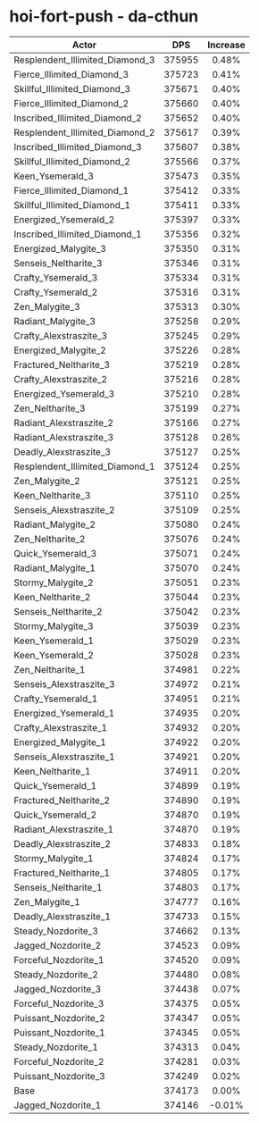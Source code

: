 # hoi-fort-push - da-cthun
| Actor | DPS | Increase |
|---|:---:|:---:|
|Resplendent_Illimited_Diamond_3|375955|0.48%|
|Fierce_Illimited_Diamond_3|375723|0.41%|
|Skillful_Illimited_Diamond_3|375671|0.40%|
|Fierce_Illimited_Diamond_2|375660|0.40%|
|Inscribed_Illimited_Diamond_2|375652|0.40%|
|Resplendent_Illimited_Diamond_2|375617|0.39%|
|Inscribed_Illimited_Diamond_3|375607|0.38%|
|Skillful_Illimited_Diamond_2|375566|0.37%|
|Keen_Ysemerald_3|375473|0.35%|
|Fierce_Illimited_Diamond_1|375412|0.33%|
|Skillful_Illimited_Diamond_1|375411|0.33%|
|Energized_Ysemerald_2|375397|0.33%|
|Inscribed_Illimited_Diamond_1|375356|0.32%|
|Energized_Malygite_3|375350|0.31%|
|Senseis_Neltharite_3|375346|0.31%|
|Crafty_Ysemerald_3|375334|0.31%|
|Crafty_Ysemerald_2|375316|0.31%|
|Zen_Malygite_3|375313|0.30%|
|Radiant_Malygite_3|375258|0.29%|
|Crafty_Alexstraszite_3|375245|0.29%|
|Energized_Malygite_2|375226|0.28%|
|Fractured_Neltharite_3|375219|0.28%|
|Crafty_Alexstraszite_2|375216|0.28%|
|Energized_Ysemerald_3|375210|0.28%|
|Zen_Neltharite_3|375199|0.27%|
|Radiant_Alexstraszite_2|375166|0.27%|
|Radiant_Alexstraszite_3|375128|0.26%|
|Deadly_Alexstraszite_3|375127|0.25%|
|Resplendent_Illimited_Diamond_1|375124|0.25%|
|Zen_Malygite_2|375121|0.25%|
|Keen_Neltharite_3|375110|0.25%|
|Senseis_Alexstraszite_2|375109|0.25%|
|Radiant_Malygite_2|375080|0.24%|
|Zen_Neltharite_2|375076|0.24%|
|Quick_Ysemerald_3|375071|0.24%|
|Radiant_Malygite_1|375070|0.24%|
|Stormy_Malygite_2|375051|0.23%|
|Keen_Neltharite_2|375044|0.23%|
|Senseis_Neltharite_2|375042|0.23%|
|Stormy_Malygite_3|375039|0.23%|
|Keen_Ysemerald_1|375029|0.23%|
|Keen_Ysemerald_2|375028|0.23%|
|Zen_Neltharite_1|374981|0.22%|
|Senseis_Alexstraszite_3|374972|0.21%|
|Crafty_Ysemerald_1|374951|0.21%|
|Energized_Ysemerald_1|374935|0.20%|
|Crafty_Alexstraszite_1|374932|0.20%|
|Energized_Malygite_1|374922|0.20%|
|Senseis_Alexstraszite_1|374921|0.20%|
|Keen_Neltharite_1|374911|0.20%|
|Quick_Ysemerald_1|374899|0.19%|
|Fractured_Neltharite_2|374890|0.19%|
|Quick_Ysemerald_2|374870|0.19%|
|Radiant_Alexstraszite_1|374870|0.19%|
|Deadly_Alexstraszite_2|374833|0.18%|
|Stormy_Malygite_1|374824|0.17%|
|Fractured_Neltharite_1|374805|0.17%|
|Senseis_Neltharite_1|374803|0.17%|
|Zen_Malygite_1|374777|0.16%|
|Deadly_Alexstraszite_1|374733|0.15%|
|Steady_Nozdorite_3|374662|0.13%|
|Jagged_Nozdorite_2|374523|0.09%|
|Forceful_Nozdorite_1|374520|0.09%|
|Steady_Nozdorite_2|374480|0.08%|
|Jagged_Nozdorite_3|374438|0.07%|
|Forceful_Nozdorite_3|374375|0.05%|
|Puissant_Nozdorite_2|374347|0.05%|
|Puissant_Nozdorite_1|374345|0.05%|
|Steady_Nozdorite_1|374313|0.04%|
|Forceful_Nozdorite_2|374281|0.03%|
|Puissant_Nozdorite_3|374249|0.02%|
|Base|374173|0.00%|
|Jagged_Nozdorite_1|374146|-0.01%|
